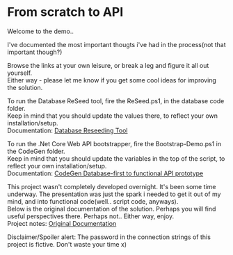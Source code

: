 # From scratch to API

Welcome to the demo..  

I've documented the most important thougts i've had in the process(not that important though?)  
  
Browse the links at your own leisure, or break a leg and figure it all out yourself.  
Either way - please let me know if you get some cool ideas for improving the solution.  

To run the Database ReSeed tool, fire the ReSeed.ps1, in the database code folder.  
Keep in mind that you should update the values there, to reflect your own installation/setup.  
Documentation: [Database Reseeding Tool](<./Database code/Database code.md>)  

To run the .Net Core Web API bootstrapper, fire the Bootstrap-Demo.ps1 in the CodeGen folder.  
Keep in mind that you should update the variables in the top of the script, to reflect your own installation/setup.  
Documentation: [CodeGen Database-first to functional API prototype](<./CodeGen/Functions/Function breakdown.md>)  

This project wasn't completely developed overnight. It's been some time underway. The presentation was just the spark i needed to get it out of my mind, and into functional code(well.. script code, anyways).  
Below is the original documentation of the solution. Perhaps you will find useful perspectives there. Perhaps not.. Either way, enjoy.  
Project notes: [Original Documentation](CodeGen.md)


Disclaimer/Spoiler alert:
The password in the connection strings of this project is fictive. Don't waste your time x)